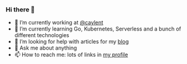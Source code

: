 ### Hi there 👋

- 🔭 I’m currently working at [@caylent](https://github.com/caylent)
- 🌱 I’m currently learning Go, Kubernetes, Serverless and a bunch of different technologies
- 🤔 I’m looking for help with articles for my [blog](https://techsquad.rocks)
- 💬 Ask me about anything
- 📫 How to reach me: lots of links in [my profile](https://github.com/kainlite)
